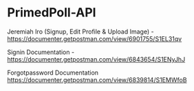 # PrimedPoll-API

Jeremiah Iro (Signup, Edit Profile & Upload Image) - https://documenter.getpostman.com/view/6901755/S1EL31qv


Signin Documentation - https://documenter.getpostman.com/view/6843654/S1ENyJhJ


Forgotpassword Documentation https://documenter.getpostman.com/view/6839814/S1EMWfoB
